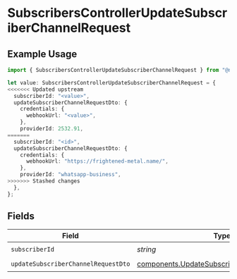 # SubscribersControllerUpdateSubscriberChannelRequest

## Example Usage

```typescript
import { SubscribersControllerUpdateSubscriberChannelRequest } from "@novu/api/models/operations";

let value: SubscribersControllerUpdateSubscriberChannelRequest = {
<<<<<<< Updated upstream
  subscriberId: "<value>",
  updateSubscriberChannelRequestDto: {
    credentials: {
      webhookUrl: "<value>",
    },
    providerId: 2532.91,
=======
  subscriberId: "<id>",
  updateSubscriberChannelRequestDto: {
    credentials: {
      webhookUrl: "https://frightened-metal.name/",
    },
    providerId: "whatsapp-business",
>>>>>>> Stashed changes
  },
};
```

## Fields

| Field                                                                                                        | Type                                                                                                         | Required                                                                                                     | Description                                                                                                  |
| ------------------------------------------------------------------------------------------------------------ | ------------------------------------------------------------------------------------------------------------ | ------------------------------------------------------------------------------------------------------------ | ------------------------------------------------------------------------------------------------------------ |
| `subscriberId`                                                                                               | *string*                                                                                                     | :heavy_check_mark:                                                                                           | N/A                                                                                                          |
| `updateSubscriberChannelRequestDto`                                                                          | [components.UpdateSubscriberChannelRequestDto](../../models/components/updatesubscriberchannelrequestdto.md) | :heavy_check_mark:                                                                                           | N/A                                                                                                          |
